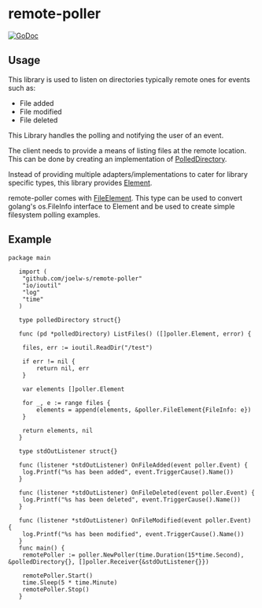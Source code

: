# remote-poller
[![GoDoc](https://godoc.org/github.com/JoelW-S/remote-poller?status.svg)](https://godoc.org/github.com/JoelW-S/remote-poller)

## Usage

This library is used to listen on directories typically remote ones for events such as:

* File added
* File modified
* File deleted

This Library handles the polling and notifying the user of an event. 

The client needs to provide a means of listing files at the remote location. This can be done by 
creating an implementation of [PolledDirectory](https://github.com/JoelW-S/remote-poller/blob/master/cycler.go#L15).

Instead of providing multiple adapters/implementations to cater for library specific types, 
this library provides [Element](https://github.com/JoelW-S/remote-poller/blob/master/element.go).

remote-poller comes with [FileElement](https://github.com/JoelW-S/remote-poller/blob/master/element.go#L26).
This type can be used to convert golang's os.FileInfo interface to Element 
and be used to create simple filesystem polling examples.

## Example

```
package main
   
   import (
   	"github.com/joelw-s/remote-poller"
   	"io/ioutil"
   	"log"
   	"time"
   )
   
   type polledDirectory struct{}
   
   func (pd *polledDirectory) ListFiles() ([]poller.Element, error) {
   
   	files, err := ioutil.ReadDir("/test")
   
   	if err != nil {
   		return nil, err
   	}
   
   	var elements []poller.Element
   
   	for _, e := range files {
   		elements = append(elements, &poller.FileElement{FileInfo: e})
   	}
   
   	return elements, nil
   }
   
   type stdOutListener struct{}
   
   func (listener *stdOutListener) OnFileAdded(event poller.Event) {
   	log.Printf("%s has been added", event.TriggerCause().Name())
   }
   
   func (listener *stdOutListener) OnFileDeleted(event poller.Event) {
   	log.Printf("%s has been deleted", event.TriggerCause().Name())
   }
   
   func (listener *stdOutListener) OnFileModified(event poller.Event) {
   	log.Printf("%s has been modified", event.TriggerCause().Name())
   }
   func main() {
   	remotePoller := poller.NewPoller(time.Duration(15*time.Second), &polledDirectory{}, []poller.Receiver{&stdOutListener{}})
   
   	remotePoller.Start()
   	time.Sleep(5 * time.Minute)
   	remotePoller.Stop()
   }
```


